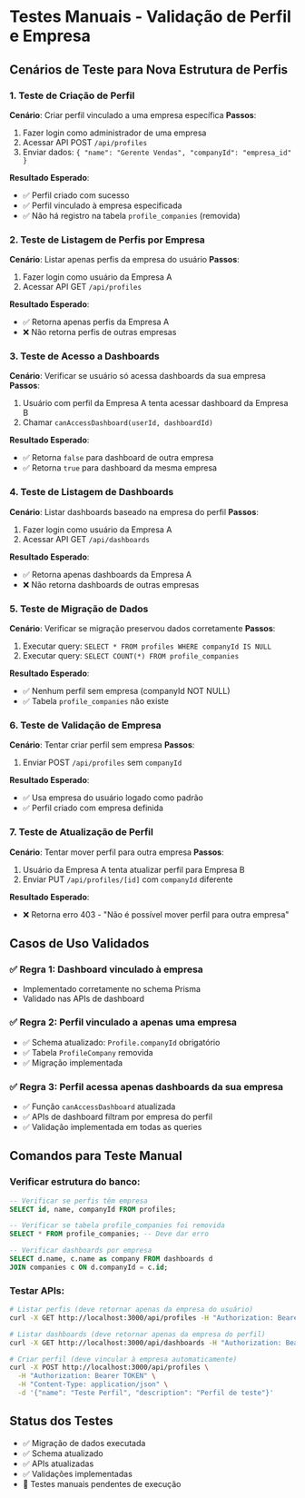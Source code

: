 # Testes Manuais - Validação de Perfil e Empresa

## Cenários de Teste para Nova Estrutura de Perfis

### 1. Teste de Criação de Perfil
**Cenário**: Criar perfil vinculado a uma empresa específica
**Passos**:
1. Fazer login como administrador de uma empresa
2. Acessar API POST `/api/profiles`
3. Enviar dados: `{ "name": "Gerente Vendas", "companyId": "empresa_id" }`

**Resultado Esperado**: 
- ✅ Perfil criado com sucesso
- ✅ Perfil vinculado à empresa especificada
- ✅ Não há registro na tabela `profile_companies` (removida)

### 2. Teste de Listagem de Perfis por Empresa
**Cenário**: Listar apenas perfis da empresa do usuário
**Passos**:
1. Fazer login como usuário da Empresa A
2. Acessar API GET `/api/profiles`

**Resultado Esperado**:
- ✅ Retorna apenas perfis da Empresa A
- ❌ Não retorna perfis de outras empresas

### 3. Teste de Acesso a Dashboards
**Cenário**: Verificar se usuário só acessa dashboards da sua empresa
**Passos**:
1. Usuário com perfil da Empresa A tenta acessar dashboard da Empresa B
2. Chamar `canAccessDashboard(userId, dashboardId)`

**Resultado Esperado**:
- ✅ Retorna `false` para dashboard de outra empresa
- ✅ Retorna `true` para dashboard da mesma empresa

### 4. Teste de Listagem de Dashboards
**Cenário**: Listar dashboards baseado na empresa do perfil
**Passos**:
1. Fazer login como usuário da Empresa A
2. Acessar API GET `/api/dashboards`

**Resultado Esperado**:
- ✅ Retorna apenas dashboards da Empresa A
- ❌ Não retorna dashboards de outras empresas

### 5. Teste de Migração de Dados
**Cenário**: Verificar se migração preservou dados corretamente
**Passos**:
1. Executar query: `SELECT * FROM profiles WHERE companyId IS NULL`
2. Executar query: `SELECT COUNT(*) FROM profile_companies`

**Resultado Esperado**:
- ✅ Nenhum perfil sem empresa (companyId NOT NULL)
- ✅ Tabela `profile_companies` não existe

### 6. Teste de Validação de Empresa
**Cenário**: Tentar criar perfil sem empresa
**Passos**:
1. Enviar POST `/api/profiles` sem `companyId`

**Resultado Esperado**:
- ✅ Usa empresa do usuário logado como padrão
- ✅ Perfil criado com empresa definida

### 7. Teste de Atualização de Perfil
**Cenário**: Tentar mover perfil para outra empresa
**Passos**:
1. Usuário da Empresa A tenta atualizar perfil para Empresa B
2. Enviar PUT `/api/profiles/[id]` com `companyId` diferente

**Resultado Esperado**:
- ❌ Retorna erro 403 - "Não é possível mover perfil para outra empresa"

## Casos de Uso Validados

### ✅ Regra 1: Dashboard vinculado à empresa
- Implementado corretamente no schema Prisma
- Validado nas APIs de dashboard

### ✅ Regra 2: Perfil vinculado a apenas uma empresa
- ✅ Schema atualizado: `Profile.companyId` obrigatório
- ✅ Tabela `ProfileCompany` removida
- ✅ Migração implementada

### ✅ Regra 3: Perfil acessa apenas dashboards da sua empresa
- ✅ Função `canAccessDashboard` atualizada
- ✅ APIs de dashboard filtram por empresa do perfil
- ✅ Validação implementada em todas as queries

## Comandos para Teste Manual

### Verificar estrutura do banco:
```sql
-- Verificar se perfis têm empresa
SELECT id, name, companyId FROM profiles;

-- Verificar se tabela profile_companies foi removida
SELECT * FROM profile_companies; -- Deve dar erro

-- Verificar dashboards por empresa
SELECT d.name, c.name as company FROM dashboards d 
JOIN companies c ON d.companyId = c.id;
```

### Testar APIs:
```bash
# Listar perfis (deve retornar apenas da empresa do usuário)
curl -X GET http://localhost:3000/api/profiles -H "Authorization: Bearer TOKEN"

# Listar dashboards (deve retornar apenas da empresa do perfil)
curl -X GET http://localhost:3000/api/dashboards -H "Authorization: Bearer TOKEN"

# Criar perfil (deve vincular à empresa automaticamente)
curl -X POST http://localhost:3000/api/profiles \
  -H "Authorization: Bearer TOKEN" \
  -H "Content-Type: application/json" \
  -d '{"name": "Teste Perfil", "description": "Perfil de teste"}'
```

## Status dos Testes
- ✅ Migração de dados executada
- ✅ Schema atualizado
- ✅ APIs atualizadas
- ✅ Validações implementadas
- 🔄 Testes manuais pendentes de execução